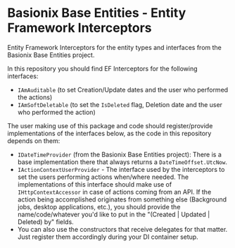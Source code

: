 # Basionix Base Entities - Entity Framework Interceptors
Entity Framework Interceptors for the entity types and interfaces from the Basionix Base Entities project.

In this repository you should find EF Interceptors for the following interfaces:
- `IAmAuditable` (to set Creation/Update dates and the user who performed the actions)
- `IAmSoftDeletable` (to set the `IsDeleted` flag, Deletion date and the user who performed the action)

The user making use of this package and code should register/provide implementations of the interfaces below, as the code in this repository depends on them:
- `IDateTimeProvider` (from the Basionix Base Entities project): There is a base implementation there that always returns a `DateTimeOffset.UtcNow`.
- `IActionContextUserProvider` - The interface used by the interceptors to set the users performing actions when/where needed. The implementations of this interface should make use of `IHttpContextAccessor` in case of actions coming from an API. If the action being accomplished originates from something else (Background jobs, desktop applications, etc.), you should provide the name/code/whatever you'd like to put in the "(Created | Updated | Deleted) by" fields.
- You can also use the constructors that receive delegates for that matter. Just register them accordingly during your DI container setup.
